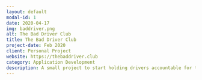 ```yaml
---
layout: default
modal-id: 1
date: 2020-04-17
img: baddriver.png
alt: The Bad Driver Club
title: The Bad Driver Club
project-date: Feb 2020
client: Personal Project
website: https://thebaddriver.club
category: Application Development
description: A small project to start holding drivers accountable for their actions. Based around the frustation of being a dog walker and a cyclist. Uses the VueJS stack and realtime updates alongside a Progressive Web App.
---
```

